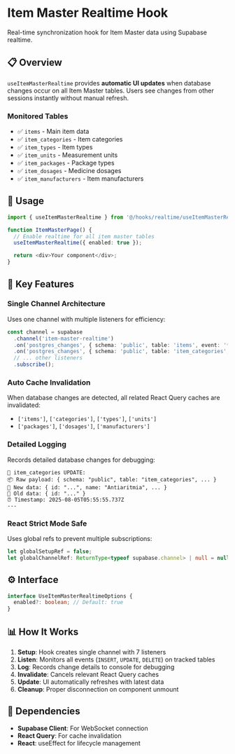 # Item Master Realtime Hook

Real-time synchronization hook for Item Master data using Supabase realtime.

## 📋 Overview

`useItemMasterRealtime` provides **automatic UI updates** when database changes occur on all Item Master tables. Users see changes from other sessions instantly without manual refresh.

### Monitored Tables
- ✅ `items` - Main item data
- ✅ `item_categories` - Item categories
- ✅ `item_types` - Item types
- ✅ `item_units` - Measurement units
- ✅ `item_packages` - Package types
- ✅ `item_dosages` - Medicine dosages
- ✅ `item_manufacturers` - Item manufacturers

## 🚀 Usage

```typescript
import { useItemMasterRealtime } from '@/hooks/realtime/useItemMasterRealtime';

function ItemMasterPage() {
  // Enable realtime for all item master tables
  useItemMasterRealtime({ enabled: true });

  return <div>Your component</div>;
}
```

## 🔧 Key Features

### Single Channel Architecture
Uses one channel with multiple listeners for efficiency:
```typescript
const channel = supabase
  .channel('item-master-realtime')
  .on('postgres_changes', { schema: 'public', table: 'items', event: '*' }, handler)
  .on('postgres_changes', { schema: 'public', table: 'item_categories', event: '*' }, handler)
  // ... other listeners
  .subscribe();
```

### Auto Cache Invalidation
When database changes are detected, all related React Query caches are invalidated:
- `['items']`, `['categories']`, `['types']`, `['units']`
- `['packages']`, `['dosages']`, `['manufacturers']`

### Detailed Logging
Records detailed database changes for debugging:
```
🔄 item_categories UPDATE:
📦 Raw payload: { schema: "public", table: "item_categories", ... }
🔵 New data: { id: "...", name: "Antiaritmia", ... }
🔴 Old data: { id: "..." }
⏰ Timestamp: 2025-08-05T05:55:55.737Z
---
```

### React Strict Mode Safe
Uses global refs to prevent multiple subscriptions:
```typescript
let globalSetupRef = false;
let globalChannelRef: ReturnType<typeof supabase.channel> | null = null;
```

## ⚙️ Interface

```typescript
interface UseItemMasterRealtimeOptions {
  enabled?: boolean; // Default: true
}
```

## 📊 How It Works

1. **Setup**: Hook creates single channel with 7 listeners
2. **Listen**: Monitors all events (`INSERT`, `UPDATE`, `DELETE`) on tracked tables
3. **Log**: Records change details to console for debugging
4. **Invalidate**: Cancels relevant React Query caches
5. **Update**: UI automatically refreshes with latest data
6. **Cleanup**: Proper disconnection on component unmount

## 🔗 Dependencies

- **Supabase Client**: For WebSocket connection
- **React Query**: For cache invalidation
- **React**: useEffect for lifecycle management
